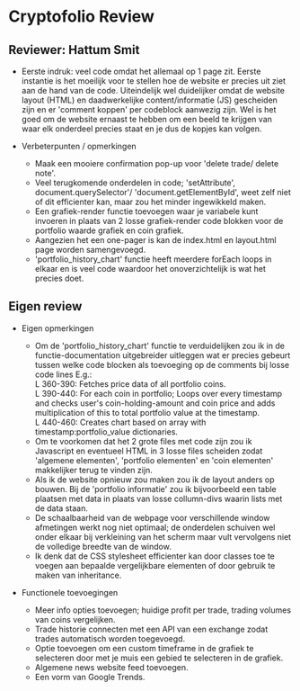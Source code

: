 # Cryptofolio Review
## Reviewer: Hattum Smit
- Eerste indruk: veel code omdat het allemaal op 1 page zit. Eerste instantie is het moeilijk voor te stellen hoe de website er precies uit ziet aan de hand van de code. Uiteindelijk wel duidelijker omdat de website layout (HTML) en daadwerkelijke content/informatie (JS) gescheiden zijn en er 'comment koppen' per codeblock aanwezig zijn. Wel is het goed om de website ernaast te hebben om een beeld te krijgen van waar elk onderdeel precies staat en je dus de kopjes kan volgen.

- Verbeterpunten / opmerkingen
    - Maak een mooiere confirmation pop-up voor 'delete trade/ delete note'.
    - Veel terugkomende onderdelen in code; 'setAttribute', document.querySelector'/ 'document.getElementById', weet zelf niet of dit efficienter kan, maar zou het minder ingewikkeld maken.
    - Een grafiek-render functie toevoegen waar je variabele kunt invoeren in plaats van 2 losse grafiek-render code blokken voor de portfolio waarde grafiek en coin grafiek.
    - Aangezien het een one-pager is kan de index.html en layout.html page worden samengevoegd.
    - 'portfolio_history_chart' functie heeft meerdere forEach loops in elkaar en is veel code waardoor het onoverzichtelijk is wat het precies doet. 

## Eigen review
- Eigen opmerkingen
    - Om de 'portfolio_history_chart' functie te verduidelijken zou ik in de functie-documentation uitgebreider uitleggen wat er precies gebeurt tussen welke code blocken als toevoeging op de comments bij losse code lines E.g.:  
    L 360-390: Fetches price data of all portfolio coins.  
    L 390-440: For each coin in portfolio; Loops over every timestamp and checks user's coin-holding-amount and coin price and adds multiplication of this to total portfolio value at the timestamp.  
    L 440-460: Creates chart based on array with timestamp:portfolio_value dictionaries.  
    - Om te voorkomen dat het 2 grote files met code zijn zou ik Javascript en eventueel HTML in 3 losse files scheiden zodat 'algemene elementen', 'portfolio elementen' en 'coin elementen' makkelijker terug te vinden zijn.
    - Als ik de website opnieuw zou maken zou ik de layout anders op bouwen. Bij de 'portfolio informatie' zou ik bijvoorbeeld een table plaatsen met data in plaats van losse collumn-divs waarin lists met de data staan.
    - De schaalbaarheid van de webpage voor verschillende window afmetingen werkt nog niet optimaal; de onderdelen schuiven wel onder elkaar bij verkleining van het scherm maar vult vervolgens niet de volledige breedte van de window.
    - Ik denk dat de CSS stylesheet efficienter kan door classes toe te voegen aan bepaalde vergelijkbare elementen of door gebruik te maken van inheritance.
    
- Functionele toevoegingen
    - Meer info opties toevoegen; huidige profit per trade, trading volumes van coins vergelijken.
    - Trade historie connecten met een API van een exchange zodat trades automatisch worden toegevoegd.
    - Optie toevoegen om een custom timeframe in de grafiek te selecteren door met je muis een gebied te selecteren in de grafiek.
    - Algemene news website feed toevoegen.
    - Een vorm van Google Trends.

